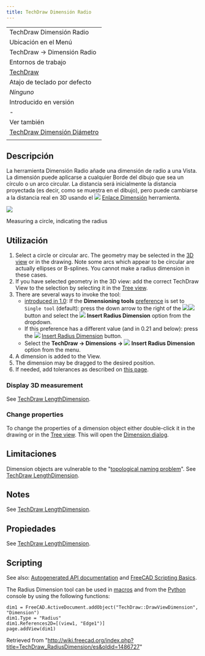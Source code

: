 ```yaml
---
title: TechDraw Dimensión Radio
---
```

|  |
| --- |
| TechDraw Dimensión Radio |
| Ubicación en el Menú |
| TechDraw → Dimensión Radio |
| Entornos de trabajo |
| [TechDraw](/TechDraw_Workbench/es "TechDraw Workbench/es") |
| Atajo de teclado por defecto |
| *Ninguno* |
| Introducido en versión |
| - |
| Ver también |
| [TechDraw Dimensión Diámetro](/TechDraw_DiameterDimension/es "TechDraw DiameterDimension/es") |
|  |

## Descripción

La herramienta Dimensión Radio añade una dimensión de radio a una Vista. La dimensión puede aplicarse a cualquier Borde del dibujo que sea un círculo o un arco circular. La distancia será inicialmente la distancia proyectada (es decir, como se muestra en el dibujo), pero puede cambiarse a la distancia real en 3D usando el ![](/images/TechDraw_LinkDimension.svg) [Enlace Dimensión](/index.php?title=TechDraw_LinkDimension/es&action=edit&redlink=1 "TechDraw LinkDimension/es (page does not exist)") herramienta.

![](/images/TechDraw_Dimension_Radius_example.png)

Measuring a circle, indicating the radius

## Utilización

1. Select a circle or circular arc. The geometry may be selected in the [3D view](/3D_view "3D view") or in the drawing. Note some arcs which appear to be circular are actually ellipses or B-splines. You cannot make a radius dimension in these cases.
2. If you have selected geometry in the 3D view: add the correct TechDraw View to the selection by selecting it in the [Tree view](/Tree_view "Tree view").
3. There are several ways to invoke the tool:
   * [introduced in 1.0](/Release_notes_1.0 "Release notes 1.0"): If the **Dimensioning tools** [preference](/TechDraw_Preferences#Dimensions "TechDraw Preferences") is set to `Single tool` (default): press the down arrow to the right of the ![](/images/TechDraw_Dimension.svg)![](/images/Toolbar_flyout_arrow.svg) button and select the **![](/images/TechDraw_RadiusDimension.svg) Insert Radius Dimension** option from the dropdown.
   * If this preference has a different value (and in 0.21 and below): press the ![](/images/TechDraw_RadiusDimension.svg) [Insert Radius Dimension](/TechDraw_RadiusDimension "TechDraw RadiusDimension") button.
   * Select the **TechDraw → Dimensions → ![](/images/TechDraw_RadiusDimension.svg) Insert Radius Dimension** option from the menu.
4. A dimension is added to the View.
5. The dimension may be dragged to the desired position.
6. If needed, add tolerances as described on [this page](/TechDraw_Geometric_dimensioning_and_tolerancing#Tolerances "TechDraw Geometric dimensioning and tolerancing").

### Display 3D measurement

See [TechDraw LengthDimension](/TechDraw_LengthDimension#Display_3D_measurement "TechDraw LengthDimension").

### Change properties

To change the properties of a dimension object either double-click it in the drawing or in the [Tree view](/Tree_view "Tree view"). This will open the [Dimension dialog](/TechDraw_LengthDimension#Dimension_dialog "TechDraw LengthDimension").

## Limitaciones

Dimension objects are vulnerable to the "[topological naming problem](/Topological_naming_problem "Topological naming problem")". See [TechDraw LengthDimension](/TechDraw_LengthDimension "TechDraw LengthDimension").

## Notes

See [TechDraw LengthDimension](/TechDraw_LengthDimension#Notes "TechDraw LengthDimension").

## Propiedades

See [TechDraw LengthDimension](/TechDraw_LengthDimension#Properties "TechDraw LengthDimension").

## Scripting

See also: [Autogenerated API documentation](https://freecad.github.io/SourceDoc/) and [FreeCAD Scripting Basics](/FreeCAD_Scripting_Basics "FreeCAD Scripting Basics").

The Radius Dimension tool can be used in [macros](/Macros "Macros") and from the [Python](/Python "Python") console by using the following functions:

```
dim1 = FreeCAD.ActiveDocument.addObject("TechDraw::DrawViewDimension", "Dimension")
dim1.Type = "Radius"
dim1.References2D=[(view1, "Edge1")]
page.addView(dim1)

```

Retrieved from "<http://wiki.freecad.org/index.php?title=TechDraw_RadiusDimension/es&oldid=1486727>"